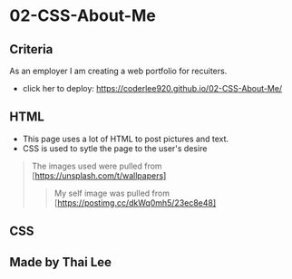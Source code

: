 # 02-CSS-About-Me

## Criteria

As an employer I am creating a web portfolio for recuiters.

- click her to deploy: https://coderlee920.github.io/02-CSS-About-Me/

## HTML

- This page uses a lot of HTML to post pictures and text.
- CSS is used to sytle the page to the user's desire

> The images used were pulled from [https://unsplash.com/t/wallpapers]
>
> > My self image was pulled from [https://postimg.cc/dkWq0mh5/23ec8e48]

## CSS

## Made by Thai Lee
